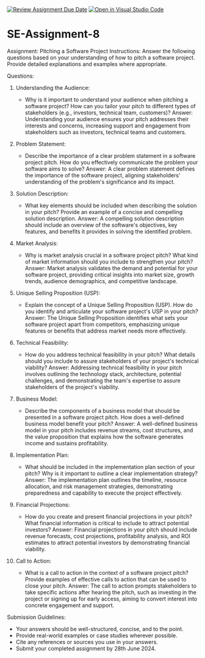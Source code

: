 [![Review Assignment Due Date](https://classroom.github.com/assets/deadline-readme-button-22041afd0340ce965d47ae6ef1cefeee28c7c493a6346c4f15d667ab976d596c.svg)](https://classroom.github.com/a/4bgukiqw)
[![Open in Visual Studio Code](https://classroom.github.com/assets/open-in-vscode-2e0aaae1b6195c2367325f4f02e2d04e9abb55f0b24a779b69b11b9e10269abc.svg)](https://classroom.github.com/online_ide?assignment_repo_id=15375331&assignment_repo_type=AssignmentRepo)
# SE-Assignment-8
 Assignment: Pitching a Software Project
 Instructions:
Answer the following questions based on your understanding of how to pitch a software project. Provide detailed explanations and examples where appropriate.

 Questions:

1. Understanding the Audience:
   - Why is it important to understand your audience when pitching a software project? How can you tailor your pitch to different types of stakeholders (e.g., investors, technical team, customers)?
   Answer:
   Understanding your audience ensures your pitch addresses their interests and concerns, increasing support and engagement from stakeholders such as investors, technical teams and customers.



2. Problem Statement:
   - Describe the importance of a clear problem statement in a software project pitch. How do you effectively communicate the problem your software aims to solve?
   Answer:
  A clear problem statement defines the importance of the software project, aligning stakeholders' understanding of the problem's significance and its impact. 



3. Solution Description:
   - What key elements should be included when describing the solution in your pitch? Provide an example of a concise and compelling solution description.
   Answer:
   A compelling solution description should include an overview of the software's objectives, key features, and benefits it provides in solving the identified problem.


4. Market Analysis:
   - Why is market analysis crucial in a software project pitch? What kind of market information should you include to strengthen your pitch?
   Answer:
   Market analysis validates the demand and potential for your software project, providing critical insights into market size, growth trends, audience demographics, and competitive landscape.



5. Unique Selling Proposition (USP):
   - Explain the concept of a Unique Selling Proposition (USP). How do you identify and articulate your software project's USP in your pitch?
   Answer:
   The Unique Selling Proposition identifies what sets your software project apart from competitors, emphasizing unique features or benefits that address market needs more effectively.



6. Technical Feasibility:
   - How do you address technical feasibility in your pitch? What details should you include to assure stakeholders of your project's technical viability?
   Answer:
   Addressing technical feasibility in your pitch involves outlining the technology stack, architecture, potential challenges, and demonstrating the team's expertise to assure stakeholders of the project's viability.



7. Business Model:
   - Describe the components of a business model that should be presented in a software project pitch. How does a well-defined business model benefit your pitch?
   Answer:
   A well-defined business model in your pitch includes revenue streams, cost structures, and the value proposition that explains how the software generates income and sustains profitability.



8. Implementation Plan:
   - What should be included in the implementation plan section of your pitch? Why is it important to outline a clear implementation strategy?
   Answer:
The implementation plan outlines the timeline, resource allocation, and risk management strategies, demonstrating preparedness and capability to execute the project effectively.


9. Financial Projections:
   - How do you create and present financial projections in your pitch? What financial information is critical to include to attract potential investors?
   Answer:
   Financial projections in your pitch should include revenue forecasts, cost projections, profitability analysis, and ROI estimates to attract potential investors by demonstrating financial viability.

   


10. Call to Action:
    - What is a call to action in the context of a software project pitch? Provide examples of effective calls to action that can be used to close your pitch.
    Answer:
    The call to action prompts stakeholders to take specific actions after hearing the pitch, such as investing in the project or signing up for early access, aiming to convert interest into concrete engagement and support.



 Submission Guidelines:
- Your answers should be well-structured, concise, and to the point.
- Provide real-world examples or case studies wherever possible.
- Cite any references or sources you use in your answers.
- Submit your completed assignment by 28th June 2024.


